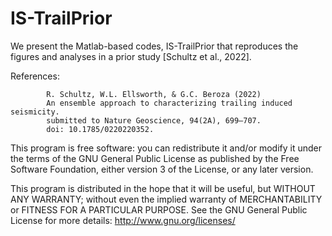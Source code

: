 # IS-TrailPrior

We present the Matlab-based codes, IS-TrailPrior that reproduces the figures and analyses in a prior study [Schultz et al., 2022].

References: 
            
            R. Schultz, W.L. Ellsworth, & G.C. Beroza (2022)
            An ensemble approach to characterizing trailing induced seismicity.
            submitted to Nature Geoscience, 94(2A), 699–707.
            doi: 10.1785/0220220352.


This program is free software: you can redistribute it and/or modify it under the terms of the GNU General Public License as published by the Free Software Foundation, either version 3 of the License, or any later version.

This program is distributed in the hope that it will be useful, but WITHOUT ANY WARRANTY; without even the implied warranty of MERCHANTABILITY or FITNESS FOR A PARTICULAR PURPOSE.  See the GNU General Public License for more details: http://www.gnu.org/licenses/
